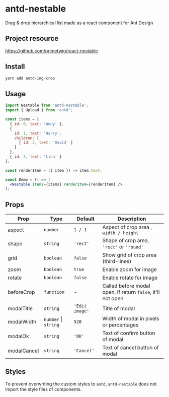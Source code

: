 # antd-nestable
Drag & drop hierarchical list made as a react component for Ant Design

## Project resource
https://github.com/primetwig/react-nestable

## Install

```sh
yarn add antd-img-crop
```

## Usage

```jsx harmony
import Nestable from 'antd-nestable';
import { Upload } from 'antd';

const items = [
  { id: 0, text: 'Andy' },
  {
    id: 1, text: 'Harry',
    children: [
      { id: 2, text: 'David' }
    ]
  },
  { id: 3, text: 'Lisa' }
];

const renderItem = ({ item }) => item.text;

const Demo = () => (
  <Nestable items={items} renderItem={renderItem} />
);
```

## Props

| Prop        | Type                 | Default        | Description                                                 |
| ----------- | -------------------- | -------------- | ----------------------------------------------------------- |
| aspect      | `number`             | `1 / 1`        | Aspect of crop area , `width / height`                      |
| shape       | `string`             | `'rect'`       | Shape of crop area, `'rect'` or `'round'`                   |
| grid        | `boolean`            | `false`        | Show grid of crop area (third-lines)                        |
| zoom        | `boolean`            | `true`         | Enable zoom for image                                       |
| rotate      | `boolean`            | `false`        | Enable rotate for image                                     |
| beforeCrop  | `function`           | -              | Called before modal open, if return `false`, it'll not open |
| modalTitle  | `string`             | `'Edit image'` | Title of modal                                              |
| modalWidth  | `number` \| `string` | `520`          | Width of modal in pixels or percentages                     |
| modalOk     | `string`             | `'OK'`         | Text of confirm button of modal                             |
| modalCancel | `string`             | `'Cancel'`     | Text of cancel button of modal                              |

## Styles

To prevent overwriting the custom styles to `antd`, `antd-nestable` does not import the style files of components.